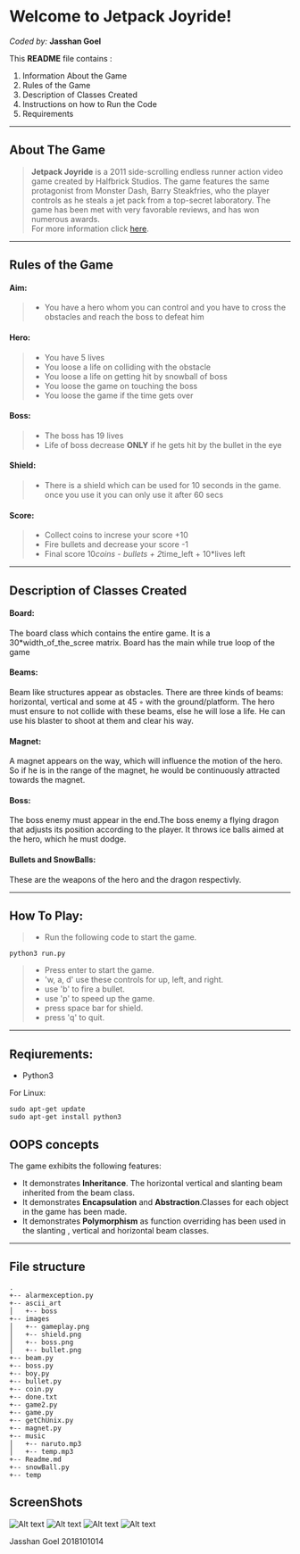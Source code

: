 Welcome to Jetpack Joyride!
===================
*Coded by:*
**Jasshan Goel**

This **README** file contains :
 1. Information About the Game
 2. Rules of the Game
 3. Description of Classes Created
 4. Instructions on how to Run the Code
 5. Requirements

----------


About The Game
-------------

>**Jetpack Joyride** is a 2011 side-scrolling endless runner action video game created by Halfbrick Studios. The game features the same protagonist from Monster Dash, Barry Steakfries, who the player controls as he steals a jet pack from a top-secret laboratory. The game has been met with very favorable reviews, and has won numerous awards.  
For more information click [here](https://en.wikipedia.org/wiki/Jetpack_Joyride).

----------


Rules of the Game
-------------------

#### Aim:
> - You have a hero whom you can control and you have to cross the obstacles and reach the boss to defeat him
#### Hero:
> - You have 5 lives
> - You loose a life on colliding with the obstacle
> - You loose a life on getting hit by snowball of boss
> - You loose the game on touching the boss
> - You loose the game if the time gets over
#### Boss:
> - The boss has 19 lives
> - Life of boss decrease **ONLY** if he gets hit by the bullet in the eye
#### Shield:
> - There is a shield which can be used for 10 seconds in the game. once you use it you can only use it after 60 secs
#### Score:
> - Collect coins to increse your score +10
> - Fire bullets and decrease your score -1
> - Final score 10*coins - bullets + 2*time_left + 10*lives left
------------------------

Description of Classes Created
--------------------------------------------
#### Board:
The board class which contains the entire game. It is a 30*width_of_the_scree matrix. Board has the main while true loop of the game
#### Beams:
Beam like structures appear as obstacles. There
are three kinds of beams: horizontal, vertical and some at 45 ◦ with the ground/platform. The
hero must ensure to not collide with these beams, else he will lose a life. He can use his
blaster to shoot at them and clear his way.
#### Magnet:
A magnet appears on the way, which will influence the motion of the
hero. So if he is in the range of the magnet, he would be continuously attracted towards
the magnet.
#### Boss:
The boss enemy must appear in the end.The boss enemy a flying dragon that adjusts its
position according to the player. It throws ice balls aimed at the hero, which he must dodge.
#### Bullets and SnowBalls:
These are the weapons of the hero and the dragon respectivly.
__________________

How To Play:
------------------
>- Run the following code to start the game.
```
python3 run.py
```
>- Press enter to start the game.
>- 'w, a, d' use these controls for up, left, and right.
>- use 'b' to fire a bullet.
>- use 'p' to speed up the game.
>- press space bar for shield.
>- press 'q' to quit.

___________________

Reqiurements:
--------------------
- Python3

For Linux:
```
sudo apt-get update
sudo apt-get install python3
```
OOPS concepts
------------

The game exhibits the following features: 
- It demonstrates **Inheritance**. The horizontal vertical and slanting beam inherited from
the beam class.
- It demonstrates **Encapsulation** and **Abstraction**.Classes for each object in the
game has been made.
- It demonstrates **Polymorphism** as function overriding has been used in the slanting , vertical and horizontal beam classes. 

------------
File structure
--------------
```
.
+-- alarmexception.py
+-- ascii_art
│   +-- boss
+-- images
│   +-- gameplay.png     
│   +-- shield.png     
│   +-- boss.png     
│   +-- bullet.png     
+-- beam.py
+-- boss.py
+-- boy.py
+-- bullet.py
+-- coin.py
+-- done.txt
+-- game2.py
+-- game.py
+-- getChUnix.py
+-- magnet.py
+-- music
│   +-- naruto.mp3
│   +-- temp.mp3
+-- Readme.md
+-- snowBall.py
+-- temp
```


ScreenShots
------------

![Alt text](/images/gameplay.png?raw=true "Basic Game Play")
![Alt text](/images/shield.png?raw=true "Shield")
![Alt text](/images/boss.png?raw=true "Boss")
![Alt text](/images/bullet.png?raw=true "Boss")


Jasshan Goel
2018101014









